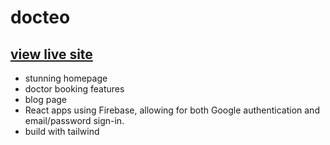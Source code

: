 # docteo

## [view live site](https://servie-provider-599b4.web.app/)

* stunning homepage
* doctor booking features 
* blog page
*  React apps using Firebase, allowing for both Google authentication and email/password sign-in. 
* build with tailwind